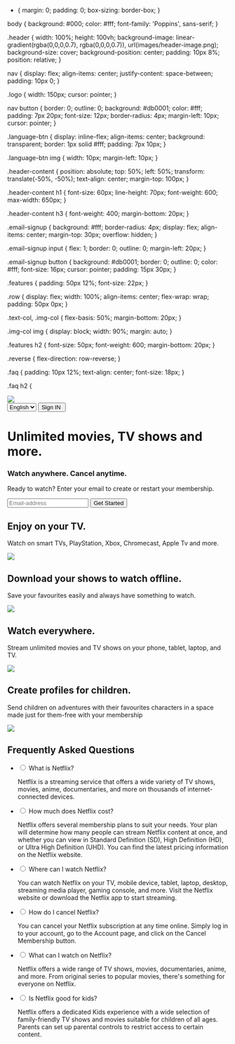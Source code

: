 * {
    margin: 0;
    padding: 0;
    box-sizing: border-box;
}

body {
    background: #000;
    color: #fff;
    font-family: 'Poppins', sans-serif;
}

.header {
    width: 100%;
    height: 100vh;
    background-image: linear-gradient(rgba(0,0,0,0.7), rgba(0,0,0,0.7)), url(images/header-image.png);
    background-size: cover;
    background-position: center;
    padding: 10px 8%;
    position: relative;
}

nav {
    display: flex;
    align-items: center;
    justify-content: space-between;
    padding: 10px 0;
}

.logo {
    width: 150px;
    cursor: pointer;
}

nav button {
    border: 0;
    outline: 0;
    background: #db0001;
    color: #fff;
    padding: 7px 20px;
    font-size: 12px;
    border-radius: 4px;
    margin-left: 10px;
    cursor: pointer;
}

.language-btn {
    display: inline-flex;
    align-items: center;
    background: transparent;
    border: 1px solid #fff;
    padding: 7px 10px;
}

.language-btn img {
    width: 10px;
    margin-left: 10px;
}

.header-content {
    position: absolute;
    top: 50%;
    left: 50%;
    transform: translate(-50%, -50%);
    text-align: center;
    margin-top: 100px;
}

.header-content h1 {
    font-size: 60px;
    line-height: 70px;
    font-weight: 600;
    max-width: 650px;
}

.header-content h3 {
    font-weight: 400;
    margin-bottom: 20px;
}

.email-signup {
    background: #fff;
    border-radius: 4px;
    display: flex;
    align-items: center;
    margin-top: 30px;
    overflow: hidden;
}

.email-signup input {
    flex: 1;
    border: 0;
    outline: 0;
    margin-left: 20px;
}

.email-signup button {
    background: #db0001;
    border: 0;
    outline: 0;
    color: #fff;
    font-size: 16px;
    cursor: pointer;
    padding: 15px 30px;
}

.features {
    padding: 50px 12%;
    font-size: 22px;
}

.row {
    display: flex;
    width: 100%;
    align-items: center;
    flex-wrap: wrap;
    padding: 50px 0px;
}

.text-col,
.img-col {
    flex-basis: 50%;
    margin-bottom: 20px;
}

.img-col img {
    display: block;
    width: 90%;
    margin: auto;
}

.features h2 {
    font-size: 50px;
    font-weight: 600;
    margin-bottom: 20px;
}

.reverse {
    flex-direction: row-reverse;
}

.faq {
    padding: 10px 12%;
    text-align: center;
    font-size: 18px;
}

.faq h2 {
<html lang="en">
<head>
<meta charset="UTF-8">
<meta name="viewport" content="width=device-width, initial-scale=1.0">
<title>Netflix Website</title>
<link rel="stylesheet" href="styles.css">
</head>
<body>
<div class="header">
    <nav>
        <img src="images/logo.png" class="logo">
        <div>
            <form action="/action_page.php">
                <select name="language" id="language">
                    <option value="english">English</option>
                    <option value="telugu">Telugu</option>
                    <option value="hindi">Hindi</option>
                    <option value="tamil">Tamil</option>
                </select>
                <button>Sign IN <img src=" "></button>
            </form>
        </div>
    </nav>
    <div class="header-content">
        <h1>Unlimited movies, TV shows and more.</h1>
        <h3>Watch anywhere. Cancel anytime.</h3>
        <p>Ready to watch? Enter your email to create or restart your membership.</p>
        <form class="email-signup">
            <input type="email" placeholder="Email-address" required>
            <button type="submit">Get Started</button>
        </form>
    </div>
</div>

<div class="features">
    <div class="row">
        <div class="text-col">
            <h2>Enjoy on your TV.</h2>
            <p>Watch on smart TVs, PlayStation, Xbox, Chromecast, Apple Tv and more.</p>
        </div>
        <div class="img-col">
            <img src="images/feature-1.png">
        </div>
    </div>
    <div class="row reverse">
        <div class="text-col">
            <h2>Download your shows to watch offline.</h2>
            <p>Save your favourites easily and always have something to watch.</p>
        </div>
        <div class="img-col">
            <img src="images/feature-2.png">
        </div>
    </div>
    <div class="row">
        <div class="text-col">
            <h2>Watch everywhere.</h2>
            <p>Stream unlimited movies and TV shows on your phone, tablet, laptop, and TV.</p>
        </div>
        <div class="img-col">
            <img src="images/feature-3.png">
        </div>
    </div>
    <div class="row reverse">
        <div class="text-col">
            <h2>Create profiles for children.</h2>
            <p>Send children on adventures with their favourites characters in a space made just for them-free with your membership</p>
        </div>
        <div class="img-col">
            <img src="images/feature-4.png">
        </div>
    </div>
</div>

<div class="faq">
    <h2>Frequently Asked Questions</h2>
    <ul class="accordion">
        <li>
            <input type="radio" name="accordion" id="question1">
            <label for="question1">What is Netflix?</label>
            <div class="content">
                <p>Netflix is a streaming service that offers a wide variety of TV shows, movies, anime, documentaries, and more on thousands of internet-connected devices.</p>
            </div>
        </li>
        <li>
            <input type="radio" name="accordion" id="question2">
            <label for="question2">How much does Netflix cost?</label>
            <div class="content">
                <p>Netflix offers several membership plans to suit your needs. Your plan will determine how many people can stream Netflix content at once, and whether you can view in Standard Definition (SD), High Definition (HD), or Ultra High Definition (UHD). You can find the latest pricing information on the Netflix website.</p>
            </div>
        </li>
        <li>
            <input type="radio" name="accordion" id="question3">
            <label for="question3">Where can I watch Netflix?</label>
            <div class="content">
                <p>You can watch Netflix on your TV, mobile device, tablet, laptop, desktop, streaming media player, gaming console, and more. Visit the Netflix website or download the Netflix app to start streaming.</p>
            </div>
        </li>
        <li>
            <input type="radio" name="accordion" id="question4">
            <label for="question4">How do I cancel Netflix?</label>
            <div class="content">
                <p>You can cancel your Netflix subscription at any time online. Simply log in to your account, go to the Account page, and click on the Cancel Membership button.</p>
            </div>
        </li>
        <li>
            <input type="radio" name="accordion" id="question5">
            <label for="question5">What can I watch on Netflix?</label>
            <div class="content">
                <p>Netflix offers a wide range of TV shows, movies, documentaries, anime, and more. From original series to popular movies, there's something for everyone on Netflix.</p>
            </div>
        </li>
        <li>
            <input type="radio" name="accordion" id="question6">
            <label for="question6">Is Netflix good for kids?</label>
            <div class="content">
                <p>Netflix offers a dedicated Kids experience with a wide selection of family-friendly TV shows and movies suitable for children of all ages. Parents can set up parental controls to restrict access to certain content.</p>
            </div>
        </li>
    </ul>
</div>
<script src="script.js"></script>
</body>
</html>

